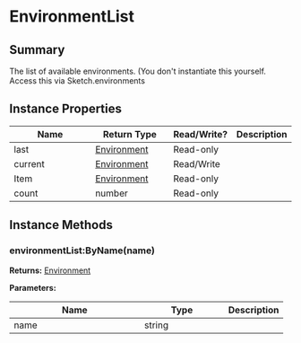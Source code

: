 
# EnvironmentList

## Summary
The list of available environments. (You don't instantiate this yourself. Access this via Sketch.environments 


## Instance Properties

<table>
<thead><tr><th width="225">Name</th><th width="160">Return Type</th><th width="80">Read/Write?</th><th>Description</th></tr></thead>
<tbody>
<tr><td>last</td><td><a href="environment.md">Environment</a></td><td>Read-only</td><td></td></tr>
<tr><td>current</td><td><a href="environment.md">Environment</a></td><td>Read/Write</td><td></td></tr>
<tr><td>Item</td><td><a href="environment.md">Environment</a></td><td>Read-only</td><td></td></tr>
<tr><td>count</td><td>number</td><td>Read-only</td><td></td></tr>
</tbody></table>




## Instance Methods

        
### environmentList:ByName(name)



**Returns:** <a href="environment.md">Environment</a>


**Parameters:**

<table data-full-width="false">
<thead><tr><th width="217">Name</th><th width="134">Type</th><th>Description</th></tr></thead>
<tbody><tr><td>name</td><td>string</td><td></td></tr></tbody></table>





    
